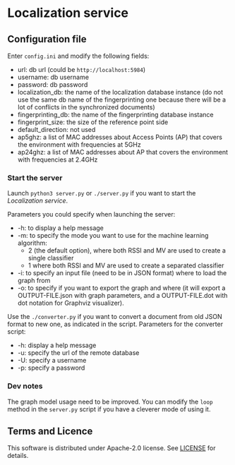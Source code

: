 # Localization service

## Configuration file
Enter `config.ini` and modify the following fields:
* url: db url (could be `http://localhost:5984`)
* username: db username
* password: db password
* localization_db: the name of the localization database instance
(do not use the same db name of the fingerprinting one because there will be a lot of conflicts in the 
synchronized documents)
* fingerprinting_db: the name of the fingerprinting database instance
* fingerprint_size: the size of the reference point side
* default_direction: not used
* ap5ghz: a list of MAC addresses about Access Points (AP) that covers the environment with frequencies at 5GHz
* ap24ghz: a list of MAC addresses about AP that covers the environment with frequencies at 2.4GHz

### Start the server
Launch ```python3 server.py``` or ```./server.py``` if you want to start the *Localization service*.

Parameters you could specify when launching the server:
* -h: to display a help message
* -m: to specify the mode you want to use for the machine learning algorithm:
    * 2 (the default option), where both RSSI and MV are used to create a single classifier
    * 1 where both RSSI and MV are used to create a separated classifier
* -i: to specify an input file (need to be in JSON format) where to load the graph from
* -o: to specify if you want to export the graph and where 
(it will export a OUTPUT-FILE.json with graph parameters, and a OUTPUT-FILE.dot with dot notation for Graphviz visualizer).

Use the ```./converter.py``` if you want to convert a document from old JSON format to new one, as indicated in the script.
Parameters for the converter script:
* -h: display a help message
* -u: specify the url of the remote database
* -U: specify a username
* -p: specify a password

### Dev notes
The graph model usage need to be improved. You can modify the `loop` method in the `server.py` script if you have a 
cleverer mode of using it.

## Terms and Licence
This software is distributed under Apache-2.0 license. See [LICENSE](LICENSE) for details.